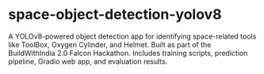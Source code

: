 # space-object-detection-yolov8
A YOLOv8-powered object detection app for identifying space-related tools like ToolBox, Oxygen Cylinder, and Helmet. Built as part of the BuildWithIndia 2.0 Falcon Hackathon. Includes training scripts, prediction pipeline, Gradio web app, and evaluation results.
